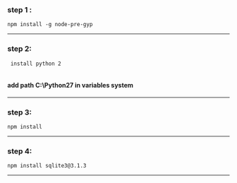 ### step 1 :
```
npm install -g node-pre-gyp
```
-----
### step 2:
```
 install python 2 
 
```
#### add path C:\Python27 in variables system
----
### step 3:
```
npm install 
```
-----

### step 4:
```
npm install sqlite3@3.1.3 
```
-----

